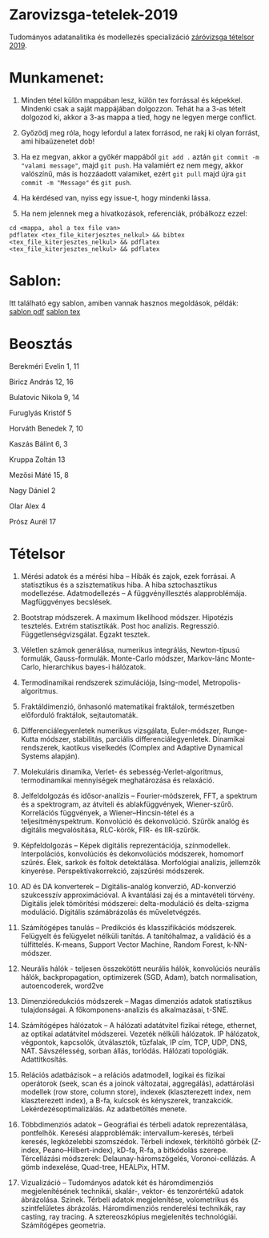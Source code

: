 # Zarovizsga-tetelek-2019

Tudományos adatanalitika és modellezés specializáció [záróvizsga tételsor 2019](https://physics.elte.hu/content/fizikus-msc-zarovizsga-informaciok.t.2998?m=1515&fbclid=IwAR1KUiIbuPZiUw67nuoKrVk551MCUSsgpzI6yMt1ao7H331aCvSdKQxeUyw).

# Munkamenet:

1. Minden tétel külön mappában lesz, külön tex forrással és képekkel. Mindenki csak a saját mappájában dolgozzon. Tehát ha a 3-as tételt dolgozod ki, akkor a 3-as mappa a tied, hogy ne legyen merge conflict.

2. Győzödj meg róla, hogy lefordul a latex forrásod, ne rakj ki olyan forrást, ami hibaüzenetet dob!

3. Ha ez megvan, akkor a gyökér mappából `git add .` aztán `git commit -m "valami message"`, majd `git push`. Ha valamiért ez nem megy, akkor valószínű, más is hozzáadott valamiket, ezért `git pull` majd újra `git commit -m "Message"` és `git push`.

4. Ha kérdésed van, nyiss egy issue-t, hogy mindenki lássa.

5. Ha nem jelennek meg a hivatkozások, referenciák, próbálkozz ezzel:
```
cd <mappa, ahol a tex file van>
pdflatex <tex_file_kiterjesztes_nelkul> && bibtex <tex_file_kiterjesztes_nelkul> && pdflatex <tex_file_kiterjesztes_nelkul> && pdflatex
```
# Sablon:
Itt található egy sablon, amiben vannak hasznos megoldások, példák: [sablon pdf](https://github.com/nbulatovic/Zarovizsga-tetelek-2019/blob/master/template/template.pdf)
[sablon tex](https://github.com/nbulatovic/Zarovizsga-tetelek-2019/blob/master/template/template.tex)

# Beosztás

Berekméri Evelin 1, 11

  

Biricz András 12, 16

  

Bulatovic Nikola 9, 14

  

Furuglyás Kristóf 5

  

Horváth Benedek 7, 10

  

Kaszás Bálint 6, 3

  

Kruppa Zoltán 13

  

Mezősi Máté 15, 8

  

Nagy Dániel 2

  

Olar Alex 4

  

Prósz Aurél 17

  

# Tételsor

  

1) Mérési adatok és a mérési hiba – Hibák és zajok, ezek forrásai. A statisztikus és a szisztematikus hiba. A hiba sztochasztikus modellezése. Adatmodellezés – A függvényillesztés alapproblémája. Magfüggvényes becslések.

  

2) Bootstrap módszerek. A maximum likelihood módszer. Hipotézis tesztelés. Extrém statisztikák. Post hoc analízis. Regresszió. Függetlenségvizsgálat. Egzakt tesztek.

  

3) Véletlen számok generálása, numerikus integrálás, Newton-típusú formulák, Gauss-formulák. Monte-Carlo módszer, Markov-lánc Monte-Carlo, hierarchikus bayes-i hálózatok.

  

4) Termodinamikai rendszerek szimulációja, Ising-model, Metropolis-algoritmus.

  

5) Fraktáldimenzió, önhasonló matematikai fraktálok, természetben előforduló fraktálok, sejtautomaták.

  

6) Differenciálegyenletek numerikus vizsgálata, Euler-módszer, Runge-Kutta módszer, stabilitás, parciális differenciálegyenletek. Dinamikai rendszerek, kaotikus viselkedés (Complex and Adaptive Dynamical Systems alapján).

  

7) Molekuláris dinamika, Verlet- és sebesség-Verlet-algoritmus, termodinamikai mennyiségek meghatározása és relaxáció.

  

8) Jelfeldolgozás és idősor-analízis – Fourier-módszerek, FFT, a spektrum és a spektrogram, az átviteli és ablakfüggvények, Wiener-szűrő. Korrelációs függvények, a Wiener–Hincsin-tétel és a teljesítményspektrum. Konvolúció és dekonvolúció. Szűrők analóg és digitális megvalósítása, RLC-körök, FIR- és IIR-szűrők.

  

9) Képfeldolgozás – Képek digitális reprezentációja, színmodellek. Interpolációs, konvolúciós és dekonvolúciós módszerek, homomorf szűrés. Élek, sarkok és foltok detektálása. Morfológiai analízis, jellemzők kinyerése. Perspektívakorrekció, zajszűrési módszerek.

  

10) AD és DA konverterek – Digitális-analóg konverzió, AD-konverzió szukcesszív approximációval. A kvantálási zaj és a mintavételi törvény. Digitális jelek tömörítési módszerei: delta-moduláció és delta-szigma moduláció. Digitális számábrázolás és műveletvégzés.

  

11) Számítógépes tanulás – Predikciós és klasszifikációs módszerek. Felügyelt és felügyelet nélküli tanítás. A tanítóhalmaz, a validáció és a túlfittelés. K-means, Support Vector Machine, Random Forest, k-NN-módszer.

  

12) Neurális hálók - teljesen összekötött neurális hálók, konvolúciós neurális hálók, backpropagation, optimizerek (SGD, Adam), batch normalisation, autoencoderek, word2ve

  

13) Dimenzióredukciós módszerek – Magas dimenziós adatok statisztikus tulajdonságai. A főkomponens-analízis és alkalmazásai, t-SNE.

  

14) Számítógépes hálózatok – A hálózati adatátvitel fizikai rétege, ethernet, az optikai adatátvitel módszerei. Vezeték nélküli hálózatok. IP hálózatok, végpontok, kapcsolók, útválasztók, tűzfalak, IP cím, TCP, UDP, DNS, NAT. Sávszélesség, sorban állás, torlódás. Hálózati topológiák. Adattitkosítás.

  

15) Relációs adatbázisok – a relációs adatmodell, logikai és fizikai operátorok (seek, scan és a joinok változatai, aggregálás), adattárolási modellek (row store, column store), indexek (klaszterezett index, nem klaszterezett index), a B-fa, kulcsok és kényszerek, tranzakciók. Lekérdezésoptimalizálás. Az adatbetöltés menete.

  

16) Többdimenziós adatok – Geográfiai és térbeli adatok reprezentálása, pontfelhők. Keresési alapproblémák: intervallum-keresés, térbeli keresés, legközelebbi szomszédok. Térbeli indexek, térkitöltő görbék (Z-index, Peano–Hilbert-index), kD-fa, R-fa, a bitkódolás szerepe. Tércellázási módszerek: Delaunay-háromszögelés, Voronoi-cellázás. A gömb indexelése, Quad-tree, HEALPix, HTM.

  

17) Vizualizáció – Tudományos adatok két és háromdimenziós megjelenítésének technikái, skalár-, vektor- és tenzorértékű adatok ábrázolása. Színek. Térbeli adatok megjelenítése, volometrikus és szintfelületes ábrázolás. Háromdimenziós renderelési technikák, ray casting, ray tracing. A sztereoszkópius megjelenítés technológiái. Számítógépes geometria.
